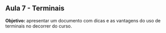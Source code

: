 ## Aula 7 - Terminais

**Objetivo:** apresentar um documento com dicas e as vantagens do uso de terminais no decorrer do curso.

